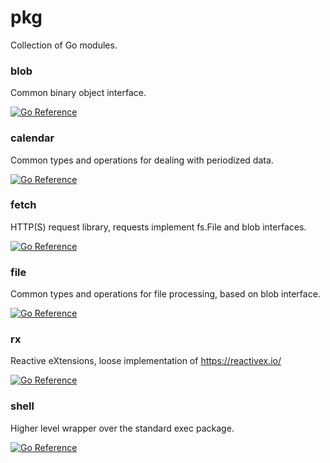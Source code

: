 # pkg
Collection of Go modules.

### blob
Common binary object interface.

[![Go Reference](https://pkg.go.dev/badge/github.com/koud-fi/pkg/blob.svg)](https://pkg.go.dev/github.com/koud-fi/pkg/blob)

### calendar
Common types and operations for dealing with periodized data.

[![Go Reference](https://pkg.go.dev/badge/github.com/koud-fi/pkg/calendar.svg)](https://pkg.go.dev/github.com/koud-fi/pkg/calendar)

### fetch
HTTP(S) request library, requests implement fs.File and blob interfaces.

[![Go Reference](https://pkg.go.dev/badge/github.com/koud-fi/pkg/fetch.svg)](https://pkg.go.dev/github.com/koud-fi/pkg/fetch)

### file
Common types and operations for file processing, based on blob interface.

[![Go Reference](https://pkg.go.dev/badge/github.com/koud-fi/pkg/file.svg)](https://pkg.go.dev/github.com/koud-fi/pkg/file)

### rx
Reactive eXtensions, loose implementation of https://reactivex.io/

[![Go Reference](https://pkg.go.dev/github.com/koud-fi/pkg/rx.svg)](https://pkg.go.dev/github.com/koud-fi/pkg/rx)

### shell
Higher level wrapper over the standard exec package.

[![Go Reference](https://pkg.go.dev/badge/github.com/koud-fi/pkg/shell.svg)](https://pkg.go.dev/github.com/koud-fi/pkg/shell)
